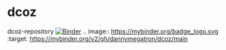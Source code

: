 # dcoz
dcoz-repository
[![Binder](https://mybinder.org/badge_logo.svg)](https://mybinder.org/v2/gh/dannymegatron/dcoz/main)
.. image:: https://mybinder.org/badge_logo.svg
 :target: https://mybinder.org/v2/gh/dannymegatron/dcoz/main
